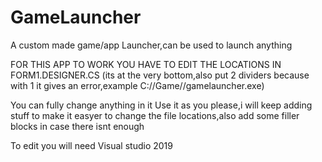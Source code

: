 # GameLauncher
A custom made game/app Launcher,can be used to launch anything

FOR THIS APP TO WORK YOU HAVE TO EDIT THE LOCATIONS IN FORM1.DESIGNER.CS (its at the very bottom,also put 2 dividers because with 1 it gives an error,example C://Game//gamelauncher.exe)

You can fully change anything in it
Use it as you please,i will keep adding stuff to make it easyer to change the file locations,also add some filler blocks in case there isnt enough

To edit you will need Visual studio 2019
